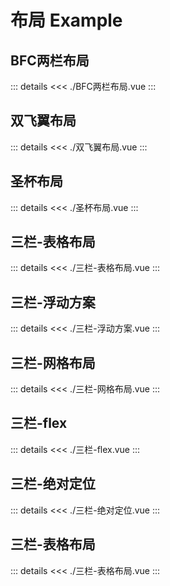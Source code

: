 # 布局 Example

## BFC两栏布局

<ModalDemo2 />

::: details
<<< ./BFC两栏布局.vue
:::

## 双飞翼布局

<ModalDemo3 />

::: details
<<< ./双飞翼布局.vue
:::

## 圣杯布局

<ModalDemo4 />

::: details
<<< ./圣杯布局.vue
:::

## 三栏-表格布局

<ModalDemo />

::: details
<<< ./三栏-表格布局.vue
:::

## 三栏-浮动方案

<ModalDemo1 />

::: details
<<< ./三栏-浮动方案.vue
:::

## 三栏-网格布局

<ModalDemo6 />

::: details
<<< ./三栏-网格布局.vue
:::

## 三栏-flex

<ModalDemo5 />

::: details
<<< ./三栏-flex.vue
:::

## 三栏-绝对定位

<ModalDemo7 />

::: details
<<< ./三栏-绝对定位.vue
:::

## 三栏-表格布局

<ModalDemo8 />

::: details
<<< ./三栏-表格布局.vue
:::

<script setup>
import ModalDemo8 from './三栏-表格布局.vue'
import ModalDemo7 from './三栏-绝对定位.vue'
import ModalDemo6 from './三栏-网格布局.vue'
import ModalDemo5 from './三栏-flex.vue'
import ModalDemo4 from './圣杯布局.vue'
import ModalDemo3 from './双飞翼布局.vue'
import ModalDemo2 from './BFC两栏布局.vue'
import ModalDemo1 from './三栏-浮动方案.vue'
import ModalDemo from './三栏-表格布局.vue'
</script>
